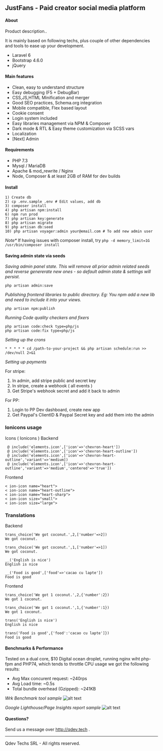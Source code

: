 ## JustFans - Paid creator social media platform

#### About


Product description..

It is mainly based on following techs, plus couple of other dependencies and tools to ease up your development.

- Laravel 6
- Bootstrap 4.6.0
- jQuery

####  Main features

- Clean, easy to understand structure
- Easy debugging (F5 + DebugBar)
- CSS,JS,HTML Minification and merger
- Good SEO practices, Schema.org integration 
- Mobile compatible, Flex based layout 
- Cookie consent
- Login system included
- Easy libraries management via NPM & Composer
- Dark mode & RTL & Easy theme customization via SCSS vars
- Localization 
- [Next] Admin

#### Requirements

* PHP 7.3
* Mysql / MariaDB
* Apache & mod_rewrite / Nginx
* Node, Composer & at least 2GB of RAM for dev builds

#### Install

````
1) Create db
2) cp .env.sample .env # Edit values, add db
3) composer install
4) php artisan npm:install
6) npm run prod
7) php artisan key:generate
8) php artisan migrate
9) php artisan db:seed
10) php artisan voyager:admin your@email.com # To add new admin user
````
_Note*_ If having issues with composer install, try `php -d memory_limit=1G /usr/bin/composer install`


#### Saving admin state via seeds

_Saving admin panel state. This will remove all prior admin related seeds and reverse genererate new ones - so default admin state & settings will persist._

````
php artisan admin:save
````

_Publishing frontend libraries to public directory. Eg: You npm add a new lib and need to include it  into your views._
```
php artisan npm:publish
```


_Running Code quality checkers and fixers_

````
php artisan code:check type=php/js
php artisan code:fix type=php/js
````

_Setting up the crons_

````
* * * * * cd /path-to-your-project && php artisan schedule:run >> /dev/null 2>&1
````

_Setting up payments_

For stripe:
1. In admin, add stripe public and secret key
2. In stripe, create a webhook ( all events )
3. Get Stripe's webhook secret and add it back to admin

For PP:

1. Login to PP Dev dashboard, create new app
2. Get Paypal's ClientID & Paypal Secret key and add them into the admin


### Ionicons usage

Icons ( Ionicons )
Backend

````
 @ include('elements.icon',['icon'=>'chevron-heart'])
 @ include('elements.icon',['icon'=>'chevron-heart-outline'])
 @ include('elements.icon',['icon'=>'chevron-heart-outline','variant'=>'medium])
 @ include('elements.icon',['icon'=>'chevron-heart-outline','variant'=>'medium','centered'=>'true'])
````
            
Frontend
````
< ion-icon name="heart"> 
< ion-icon name="heart-outline"> 
< ion-icon name="heart-sharp"> 
< ion-icon size="small">
< ion-icon size="large">
````
            
### Translations

Backend
````
trans_choice('We got coconut.',2,['number'=>2])
We got coconut.

trans_choice('We got coconut.',1,['number'=>1])
We got coconut.

__('English is nice')
English is nice

__('Food is good',['food'=>'cacao cu lapte'])
Food is good
````

Frontend
````
trans_choice('We got 1 coconut.',2,{'number':2})
We got 1 coconut.

trans_choice('We got 1 coconut.',1,{'number':1})
We got 1 coconut.

trans('English is nice')
English is nice

trans('Food is good',{'food':'cacao cu lapte']})
Food is good
````
#### Benchmarks & Performance
 
Tested on a dual core, $10 Digital ocean droplet, running nginx wiht php-fpm and PHP74, which tends to throttle CPU usage we got the following results:

- Avg Max concurent request: ~240rps
- Avg Load time: ~0.5s
- Total bundle overhead (Gzipped): ~241KB

_Wrk Benchmark tool sample_
![alt text](https://i.imgur.com/gZ3o7eP.png)

_Google Lighthouse/Page Insights report sample_
![alt text](https://i.imgur.com/mFXY8Zb.png)

#### Questions?

Send us a message over http://qdev.tech .

<hr>

Qdev Techs SRL - All rights reserved.
